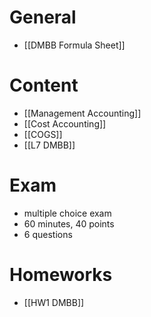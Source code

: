 # General
- [[DMBB Formula Sheet]]

# Content
- [[Management Accounting]]
- [[Cost Accounting]]
- [[COGS]]
- [[L7 DMBB]]

# Exam
- multiple choice exam
- 60 minutes, 40 points
- 6 questions

# Homeworks
- [[HW1 DMBB]]

